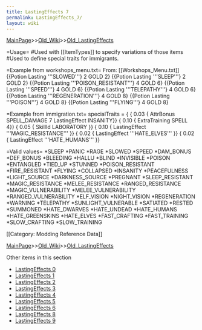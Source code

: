 ```yaml
---
title: LastingEffects 7
permalink: LastingEffects_7/
layout: wiki
---
```


[MainPage](/keeperrl_wiki/ "wikilink")>>[Old_Wiki](/keeperrl_wiki/Old_Wiki "wikilink")>>[Old_LastingEffects](/keeperrl_wiki/Old_LastingEffects "wikilink")

=Usage=
#Used with [[ItemTypes]] to specify variations of those items
#Used to define special traits for immigrants.

=Example from workshops_menu.txt=
From: [[Workshops_Menu.txt]]
 {{Potion Lasting '''SLOWED'''}               2        GOLD 2}
 {{Potion Lasting '''SLEEP'''}                2        GOLD 2}
 {{Potion Lasting '''POISON_RESISTANT'''}     4        GOLD 6}
 {{Potion Lasting '''SPEED'''}                4        GOLD 6}
 {{Potion Lasting '''TELEPATHY'''}            4        GOLD 6}
 {{Potion Lasting '''REGENERATION'''}         4        GOLD 8}
 {{Potion Lasting '''POISON'''}               4        GOLD 8}
 {{Potion Lasting '''FLYING'''}               4        GOLD 8}

=Example from immigration.txt=
 specialTraits = {
 { 0.03 { AttrBonus SPELL_DAMAGE 7 LastingEffect INSANITY}}
 { 0.10 { ExtraTraining SPELL 4}}
 { 0.05 { SkillId LABORATORY }}
 { 0.10 { LastingEffect '''MAGIC_RESISTANCE''' }}
 { 0.02 { LastingEffect '''HATE_ELVES''' }}
 { 0.02 { LastingEffect '''HATE_HUMANS''' }}

=Valid values=
*SLEEP
*PANIC
*RAGE
*SLOWED
*SPEED
*DAM_BONUS
*DEF_BONUS
*BLEEDING
*HALLU
*BLIND
*INVISIBLE
*POISON
*ENTANGLED
*TIED_UP
*STUNNED
*POISON_RESISTANT
*FIRE_RESISTANT
*FLYING
*COLLAPSED
*INSANITY
*PEACEFULNESS
*LIGHT_SOURCE
*DARKNESS_SOURCE
*PREGNANT
*SLEEP_RESISTANT
*MAGIC_RESISTANCE
*MELEE_RESISTANCE
*RANGED_RESISTANCE
*MAGIC_VULNERABILITY
*MELEE_VULNERABILITY
*RANGED_VULNERABILITY
*ELF_VISION
*NIGHT_VISION
*REGENERATION
*WARNING
*TELEPATHY
*SUNLIGHT_VULNERABLE
*SATIATED
*RESTED
*SUMMONED
*HATE_DWARVES
*HATE_UNDEAD
*HATE_HUMANS
*HATE_GREENSKINS
*HATE_ELVES
*FAST_CRAFTING
*FAST_TRAINING
*SLOW_CRAFTING
*SLOW_TRAINING

[[Category: Modding Reference Data]]

[MainPage](/keeperrl_wiki/ "wikilink")>>[Old_Wiki](/keeperrl_wiki/Old_Wiki "wikilink")>>[Old_LastingEffects](/keeperrl_wiki/Old_LastingEffects "wikilink")

Other items in this section
-    [LastingEffects 0](/keeperrl_wiki/LastingEffects_0 "wikilink")
-    [LastingEffects 1](/keeperrl_wiki/LastingEffects_1 "wikilink")
-    [LastingEffects 2](/keeperrl_wiki/LastingEffects_2 "wikilink")
-    [LastingEffects 3](/keeperrl_wiki/LastingEffects_3 "wikilink")
-    [LastingEffects 4](/keeperrl_wiki/LastingEffects_4 "wikilink")
-    [LastingEffects 5](/keeperrl_wiki/LastingEffects_5 "wikilink")
-    [LastingEffects 6](/keeperrl_wiki/LastingEffects_6 "wikilink")
-    [LastingEffects 8](/keeperrl_wiki/LastingEffects_8 "wikilink")
-    [LastingEffects 9](/keeperrl_wiki/LastingEffects_9 "wikilink")
